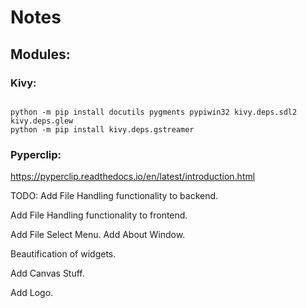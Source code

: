 # Notes

## Modules:

### Kivy:

```

python -m pip install docutils pygments pypiwin32 kivy.deps.sdl2 kivy.deps.glew
python -m pip install kivy.deps.gstreamer

```

### Pyperclip:

https://pyperclip.readthedocs.io/en/latest/introduction.html


TODO:
Add File Handling functionality to backend.

Add File Handling functionality to frontend.

Add File Select Menu.
Add About Window.

Beautification of widgets.

Add Canvas Stuff.

Add Logo.


